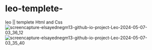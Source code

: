 # leo-templete-
leo || templete  Html and Css
![screencapture-elsayednegm13-github-io-project-Leo-2024-05-07-03_36_12](https://github.com/elsayednegm13/project-Leo/assets/85335551/00a16079-4fbb-41b3-a472-5a565e866d39)
![screencapture-elsayednegm13-github-io-project-Leo-2024-05-07-03_35_40](https://github.com/elsayednegm13/project-Leo/assets/85335551/6dbf888f-41db-4a2a-8440-0d7ed1a5cbf5)


